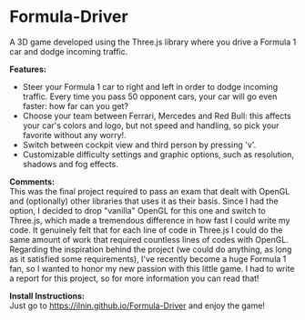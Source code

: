 # Formula-Driver
A 3D game developed using the Three.js library where you drive a Formula 1 car and dodge incoming traffic.


<b>Features:</b>
- Steer your Formula 1 car to right and left in order to dodge incoming traffic. Every time you pass 50 opponent cars, your car will go even faster: how far can you get?
- Choose your team between Ferrari, Mercedes and Red Bull: this affects your car's colors and logo, but not speed and handling, so pick your favorite without any worry!.
- Switch between cockpit view and third person by pressing 'v'.
- Customizable difficulty settings and graphic options, such as resolution, shadows and fog effects.


<b>Comments:</b><br/>
This was the final project required to pass an exam that dealt with OpenGL and (optionally) other libraries that uses it as their basis.
Since I had the option, I decided to drop "vanilla" OpenGL for this one and switch to Three.js, which made a tremendous difference in how fast I could write my code. It genuinely felt that for each line of code in Three.js I could do the same amount of work that required countless lines of codes with OpenGL.
Regarding the inspiration behind the project (we could do anything, as long as it satisfied some requirements), I've recently become a huge Formula 1 fan, so I wanted to honor my new passion with this little game. 
I had to write a report for this project, so for more information you can read that!


<b>Install Instructions:</b><br/>
Just go to https://ilnin.github.io/Formula-Driver and enjoy the game!
